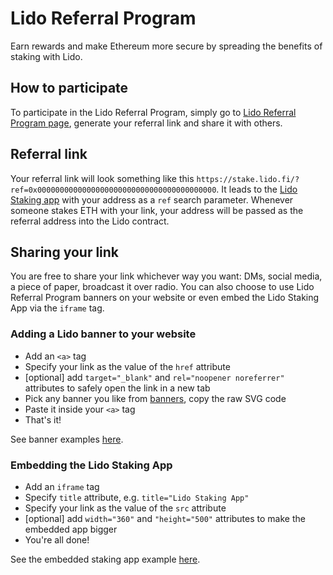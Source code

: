 # Lido Referral Program

Earn rewards and make Ethereum more secure by spreading the benefits of staking with Lido.

## How to participate

To participate in the Lido Referral Program, simply go to [Lido Referral Program page](https://referral.lido.fi/), generate your referral link and share it with others.

## Referral link

Your referral link will look something like this `https://stake.lido.fi/?ref=0x0000000000000000000000000000000000000000`. It leads to the [Lido Staking app](https://stake.lido.fi/) with your address as a `ref` search parameter. Whenever someone stakes ETH with your link, your address will be passed as the referral address into the Lido contract.

## Sharing your link

You are free to share your link whichever way you want: DMs, social media, a piece of paper, broadcast it over radio. You can also choose to use Lido Referral Program banners on your website or even embed the Lido Staking App via the `iframe` tag.

### Adding a Lido banner to your website

- Add an `<a>` tag
- Specify your link as the value of the `href` attribute
- [optional] add `target="_blank"` and `rel="noopener noreferrer"` attributes to safely open the link in a new tab
- Pick any banner you like from [banners](/banners), copy the raw SVG code
- Paste it inside your `<a>` tag
- That's it!

See banner examples [here](/examples/banners).

### Embedding the Lido Staking App

- Add an `iframe` tag
- Specify `title` attribute, e.g. `title="Lido Staking App"`
- Specify your link as the value of the `src` attribute
- [optional] add `width="360"` and `"height="500"` attributes to make the embedded app bigger
- You're all done!

See the embedded staking app example [here](/examples/iframe).
